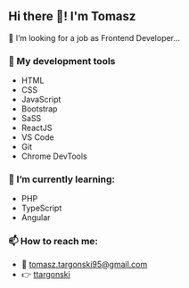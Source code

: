 ## Hi there 👋! I'm Tomasz

👀 I’m looking for a job as Frontend Developer...

### 🔨 My development tools
* HTML
* CSS
* JavaScript
* Bootstrap
* SaSS
* ReactJS
* VS Code
* Git
* Chrome DevTools   

### 🌱 I’m currently learning:
* PHP
* TypeScript
* Angular



### 📫 How to reach me: 
* 📧 tomasz.targonski95@gmail.com
* 👉 [ttargonski](https://ttargonski.netlify.app/)

